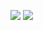
<a href="https://codeclimate.com/github/KulikovRV/php-project-lvl1/maintainability"><img src="https://api.codeclimate.com/v1/badges/3fec8efea9746e0c9940/maintainability" /></a>
<a href="https://github.com/KulikovRV/php-project-lvl1/actions"><img src="https://github.com/KulikovRV/php-project-lvl1/workflows/phpcs/badge.svg?branch=main" /></a>

